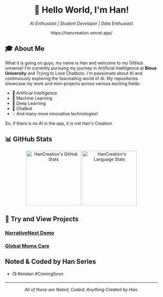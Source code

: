 <h1 align="center">👋 Hello World, I'm Han!</h1>

<p align="center">
  <em>AI Enthusiast | Student Developer | Data Enthusiast</em>
</p>
<p align="center">
    https://hancreation.vercel.app/
</p>

## 🎓 About Me

What it is going on guys, my name is Han and welcome to my GitHub universe! I'm currently pursuing my journey in Artificial Intelligence at **Binus University** and Trying to Love Chatbots. I'm passionate about AI and continuously exploring the fascinating world of AI. My repositories showcase my work and mini-projects across various exciting fields:

- 🤖 Artificial Intelligence
- 🧠 Machine Learning
- 🔮 Deep Learning
- 💬 Chatbot
- 💡 And many more innovative technologies!

So, if there is no AI in the app, it is not Han's Creation.

## 📊 GitHub Stats

<div align="center">
  <img height="180em" src="https://github-readme-stats.vercel.app/api?username=HanCreation&show_icons=true&include_all_commits=true&theme=tokyonight&hide_border=true&count_private=true" alt="HanCreation's GitHub Stats"/>
  <img height="180em" src="https://github-readme-stats.vercel.app/api/top-langs?username=HanCreation&layout=compact&langs_count=8&theme=tokyonight&hide_border=true" alt="HanCreation's Language Stats"/>
  
    
  <!-- GitHub Streak Stats 
  <img height="180em" src="https://github-readme-streak-stats.herokuapp.com/?user=HanCreation&theme=tokyonight&hide_border=true" alt="HanCreation's GitHub Streak"/>-->
  
  <!-- GitHub Activity Graph 
  <img width="95%" src="https://github-readme-activity-graph.vercel.app/graph?username=HanCreation&theme=tokyo-night&hide_border=true" alt="Contribution Graph"/>
  -->
</div>

## 🚀 Try and View Projects

### [NarrativeNest Demo](https://hancreation.github.io/NarrativeNest-Demo/)

### [Global Moms Care](https://global-moms-care.vercel.app/home)

## Noted & Coded by Han Series
- 📺 Kenalan #ComingSoon

---

<p align="center">
  <i>All of these are Noted, Coded; Anything Created by Han.</i>
</p>
<!--
**HanCreation/HanCreation** is a ✨ _special_ ✨ repository because its `README.md` (this file) appears on your GitHub profile.

Here are some ideas to get you started:

- 🔭 I’m currently working on ...
- 🌱 I’m currently learning ...
- 👯 I’m looking to collaborate on ...
- 🤔 I’m looking for help with ...
- 💬 Ask me about ...
- 📫 How to reach me: ...
- 😄 Pronouns: ...
- ⚡ Fun fact: ...
-->
